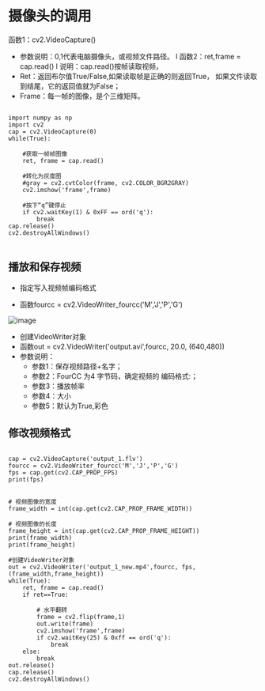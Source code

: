 

# 摄像头的调用

函数1：cv2.VideoCapture() 

* 参数说明：0,1代表电脑摄像头，或视频文件路径。 l 函数2：ret,frame = cap.read() l 说明：cap.read()按帧读取视频， 
* Ret：返回布尔值True/False,如果读取帧是正确的则返回True， 如果文件读取到结尾，它的返回值就为False； 
* Frame：每一帧的图像，是个三维矩阵。

<pre>
<code>
import numpy as np
import cv2
cap = cv2.VideoCapture(0)
while(True):

    #获取一帧帧图像
    ret, frame = cap.read()
    
    #转化为灰度图
    #gray = cv2.cvtColor(frame, cv2.COLOR_BGR2GRAY)
    cv2.imshow('frame',frame)
    
    #按下“q”键停止
    if cv2.waitKey(1) & 0xFF == ord('q'):
        break
cap.release()
cv2.destroyAllWindows()
</code>
</pre>  

## 播放和保存视频

* 指定写入视频帧编码格式 

* 函数fourcc = cv2.VideoWriter_fourcc('M','J','P','G')

![image](https://github.com/xiaoxingchen505/Computer_Vision_Basics/blob/master/images/encoding.png)



* 创建VideoWriter对象 
* 函数out = cv2.VideoWriter('output.avi',fourcc, 20.0, (640,480)) 
* 参数说明： 
    * 参数1：保存视频路径+名字；            
    * 参数2：FourCC 为4 字节码，确定视频的 编码格式:； 
    * 参数3：播放帧率 
    * 参数4：大小 
    * 参数5：默认为True,彩色



## 修改视频格式

<pre>
<code>
cap = cv2.VideoCapture('output_1.flv')
fourcc = cv2.VideoWriter_fourcc('M','J','P','G')
fps = cap.get(cv2.CAP_PROP_FPS)
print(fps)


# 视频图像的宽度
frame_width = int(cap.get(cv2.CAP_PROP_FRAME_WIDTH))

# 视频图像的长度
frame_height = int(cap.get(cv2.CAP_PROP_FRAME_HEIGHT))
print(frame_width)
print(frame_height)

#创建VideoWriter对象
out = cv2.VideoWriter('output_1_new.mp4',fourcc, fps,(frame_width,frame_height))
while(True):
    ret, frame = cap.read()
    if ret==True:
    
        # 水平翻转
        frame = cv2.flip(frame,1)
        out.write(frame)
        cv2.imshow('frame',frame)
        if cv2.waitKey(25) & 0xff == ord('q'):
            break
    else:
        break
out.release()
cap.release()
cv2.destroyAllWindows()
</code>
</pre>
